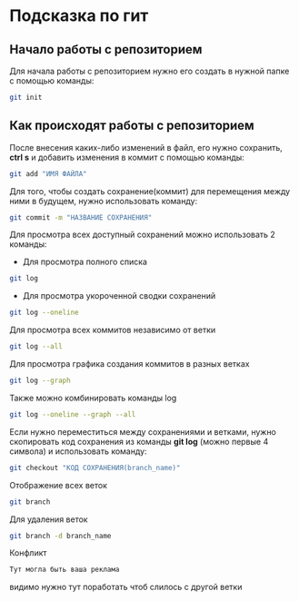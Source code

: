 # Подсказка по гит
## Начало работы с репозиторием
Для начала работы с репозиторием нужно его создать в нужной папке с помощью команды: 
```sh
git init 
```
## Как происходят работы с репозиторием
После внесения каких-либо изменений в файл, его нужно сохранить, **ctrl s** и добавить изменения в коммит с помощью команды: 
```sh
git add "ИМЯ ФАЙЛА"
```
Для того, чтобы создать сохранение(коммит) для перемещения между ними в будущем, нужно использовать команду: 
```sh
git commit -m "НАЗВАНИЕ СОХРАНЕНИЯ"
```
Для просмотра всех доступный сохранений можно использовать 2 команды:
* Для просмотра полного списка
```sh
git log
```
* Для просмотра укороченной сводки сохранений
```sh
git log --oneline
```
Для просмотра всех коммитов независимо от ветки 
```sh
git log --all
```
Для просмотра графика создания коммитов в разных ветках
```sh
git log --graph
```
Также можно комбинировать команды log
```sh
git log --oneline --graph --all
```

Если нужно переместиться между сохранениями и ветками, нужно скопировать код сохранения из команды **git log** (можно первые 4 символа) и использовать команду:
```sh
git checkout "КОД СОХРАНЕНИЯ(branch_name)" 
```
Отображение всех веток
```sh
git branch
```
Для удаления веток
```sh
git branch -d branch_name
```
Конфликт
```sh
Тут могла быть ваша реклама
```

видимо нужно тут поработать чтоб слилось с другой ветки
